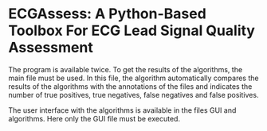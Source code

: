 # ECGAssess: A Python-Based Toolbox For ECG Lead Signal Quality Assessment

The program is available twice. To get the results of the algorithms, the main file must be used. 
In this file, the algorithm automatically compares the results of the algorithms with the 
annotations of the files and indicates the number of true positives, true negatives, false negatives
and false positives.

The user interface with the algorithms is available in the files GUI and algorithms. 
Here only the GUI file must be executed.
